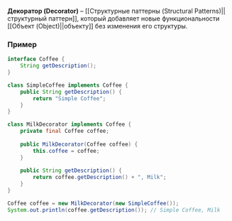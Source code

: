 
**Декоратор (Decorator)** – [[Структурные паттерны (Structural Patterns)||структурный паттерн]], который добавляет новые функциональности [[Объект (Object)||объекту]] без изменения его структуры.


### Пример

```java
interface Coffee { 
	String getDescription(); 
}

class SimpleCoffee implements Coffee {
    public String getDescription() { 
	    return "Simple Coffee"; 
	}
}

class MilkDecorator implements Coffee {
    private final Coffee coffee;
    
    public MilkDecorator(Coffee coffee) { 
	    this.coffee = coffee; 
	}
	
    public String getDescription() { 
	    return coffee.getDescription() + ", Milk"; 
	}
}

Coffee coffee = new MilkDecorator(new SimpleCoffee());
System.out.println(coffee.getDescription()); // Simple Coffee, Milk
```